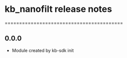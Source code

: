 # kb_nanofilt release notes
=========================================

0.0.0
-----
* Module created by kb-sdk init
